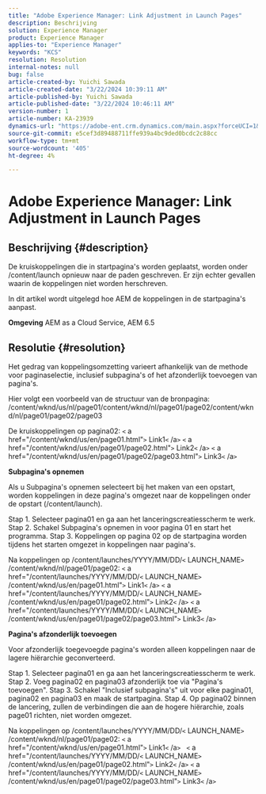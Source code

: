 ```yaml
---
title: "Adobe Experience Manager: Link Adjustment in Launch Pages"
description: Beschrijving
solution: Experience Manager
product: Experience Manager
applies-to: "Experience Manager"
keywords: "KCS"
resolution: Resolution
internal-notes: null
bug: false
article-created-by: Yuichi Sawada
article-created-date: "3/22/2024 10:39:11 AM"
article-published-by: Yuichi Sawada
article-published-date: "3/22/2024 10:46:11 AM"
version-number: 1
article-number: KA-23939
dynamics-url: "https://adobe-ent.crm.dynamics.com/main.aspx?forceUCI=1&pagetype=entityrecord&etn=knowledgearticle&id=aa8bd966-38e8-ee11-904c-6045bd04ed02"
source-git-commit: e5cef3d89488711ffe939a4bc9ded0bcdc2c88cc
workflow-type: tm+mt
source-wordcount: '405'
ht-degree: 4%

---
```


# Adobe Experience Manager: Link Adjustment in Launch Pages

## Beschrijving {#description}


De kruiskoppelingen die in startpagina&#39;s worden geplaatst, worden onder /content/launch opnieuw naar de paden geschreven. Er zijn echter gevallen waarin de koppelingen niet worden herschreven.

In dit artikel wordt uitgelegd hoe AEM de koppelingen in de startpagina&#39;s aanpast.

<b>Omgeving</b>
AEM as a Cloud Service, AEM 6.5


## Resolutie {#resolution}


Het gedrag van koppelingsomzetting varieert afhankelijk van de methode voor paginaselectie, inclusief subpagina&#39;s of het afzonderlijk toevoegen van pagina&#39;s.

Hier volgt een voorbeeld van de structuur van de bronpagina: /content/wknd/us/nl/page01/content/wknd/nl/page01/page02/content/wknd/nl/page01/page02/page03

De kruiskoppelingen op pagina02:
`<` a href=&quot;/content/wknd/us/en/page01.html&quot;`>` Link1`<` /a`>`
`<` a href=&quot;/content/wknd/us/en/page01/page02.html&quot;`>` Link2`<` /a`>`
`<` a href=&quot;/content/wknd/us/en/page01/page02/page03.html&quot;`>` Link3`<` /a`>`

<b>Subpagina&#39;s opnemen</b>

Als u Subpagina&#39;s opnemen selecteert bij het maken van een opstart, worden koppelingen in deze pagina&#39;s omgezet naar de koppelingen onder de opstart (/content/launch).

Stap 1. Selecteer pagina01 en ga aan het lanceringscreatiesscherm te werk.
Stap 2. Schakel Subpagina&#39;s opnemen in voor pagina 01 en start het programma.
Stap 3. Koppelingen op pagina 02 op de startpagina worden tijdens het starten omgezet in koppelingen naar pagina&#39;s.

Na koppelingen op /content/launches/YYYY/MM/DD/`<` LAUNCH_NAME`>` /content/wknd/nl/page01/page02:
`<` a href=&quot;/content/launches/YYYY/MM/DD/`<` LAUNCH_NAME`>` /content/wknd/us/en/page01.html&quot;`>` Link1`<` /a`>`
`<` a href=&quot;/content/launches/YYYY/MM/DD/`<` LAUNCH_NAME`>` /content/wknd/us/en/page01/page02.html&quot;`>` Link2`<` /a`>`
`<` a href=&quot;/content/launches/YYYY/MM/DD/`<` LAUNCH_NAME`>` /content/wknd/us/en/page01/page02/page03.html&quot;`>` Link3`<` /a`>`

<b>Pagina&#39;s afzonderlijk toevoegen</b>

Voor afzonderlijk toegevoegde pagina&#39;s worden alleen koppelingen naar de lagere hiërarchie geconverteerd.

Stap 1. Selecteer pagina01 en ga aan het lanceringscreatiesscherm te werk.
Stap 2. Voeg pagina02 en pagina03 afzonderlijk toe via &quot;Pagina&#39;s toevoegen&quot;.
Stap 3. Schakel &quot;Inclusief subpagina&#39;s&quot; uit voor elke pagina01, pagina02 en pagina03 en maak de startpagina.
Stap 4. Op pagina02 binnen de lancering, zullen de verbindingen die aan de hogere hiërarchie, zoals page01 richten, niet worden omgezet.

Na koppelingen op /content/launches/YYYY/MM/DD/`<` LAUNCH_NAME`>` /content/wknd/nl/page01/page02:
`<` a href=&quot;/content/wknd/us/en/page01.html&quot;`>` Link1`<` /a`>`  
`<` a href=&quot;/content/launches/YYYY/MM/DD/`<` LAUNCH_NAME`>` /content/wknd/us/en/page01/page02.html&quot;`>` Link2`<` /a`>`
`<` a href=&quot;/content/launches/YYYY/MM/DD/`<` LAUNCH_NAME`>` /content/wknd/us/en/page01/page02/page03.html&quot;`>` Link3`<` /a`>`


